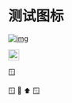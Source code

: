 # 测试图标


[![img](https://github.githubassets.com/images/icons/emoji/unicode/1fa9f.png?v8)](https://github.githubassets.com/images/icons/emoji/unicode/1fa9f.png?v8)


<img width=22 height=22 src="https://github.githubassets.com/images/icons/emoji/unicode/1fa9f.png?v8" />

:window:

🪟
🚡
⬆️
🪟
